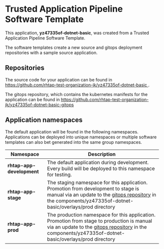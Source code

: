 # Trusted Application Pipeline Software Template

This application, **yz47335of-dotnet-basic**, was created from a Trusted Application Pipeline Software Template.

The software templates create a new source and gitops deployment repositories with a sample source application. 

## Repositories

The source code for your application can be found in [https://github.com/rhtap-test-organization-jk/yz47335of-dotnet-basic ](https://github.com/rhtap-test-organization-jk/yz47335of-dotnet-basic ).
 
The gitops repository, which contains the kubernetes manifests for the application can be found in 
[https://github.com/rhtap-test-organization-jk/yz47335of-dotnet-basic-gitops ](https://github.com/rhtap-test-organization-jk/yz47335of-dotnet-basic-gitops ) 

## Application namespaces 

The default application will be found in the following namespaces. Applications can be deployed into unique namespaces or multiple software templates can also bet generated into the same group namespaces.  

|  Namespace   |  Description   |  
| -------- | -------- |   
| **rhtap-app-development** | The default application during development. Every build will be deployed to this namespace for testing. | 
| **rhtap-app-stage** | The staging namespace for this application. Promotion from development to stage is manual via an update to the [gitops repository](https://github.com/rhtap-test-organization-jk/yz47335of-dotnet-basic-gitops ) in the components/yz47335of-dotnet-basic/overlays/prod directory |  
| **rhtap-app-prod** | The production namespace for this application. Promotion from stage to production is manual via an update to the [gitops repository](https://github.com/rhtap-test-organization-jk/yz47335of-dotnet-basic-gitops ) in the components/yz47335of-dotnet-basic/overlays/prod directory | 